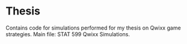 # Thesis

Contains code for simulations performed for my thesis on Qwixx game strategies.
Main file: STAT 599 Qwixx Simulations.
